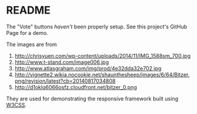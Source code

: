 README
===

The "Vote" buttons *haven't* been properly setup.  See this project's
GitHub Page for a demo.

The images are from

1. http://chrisyuen.com/wp-content/uploads/2014/11/IMG_1588sm_700.jpg
2. http://www.t-stand.com/image006.jpg
3. http://www.atlasgraham.com/img/prod/4e32dda32e702.jpg
4. http://vignette2.wikia.nocookie.net/shaunthesheep/images/6/64/Bitzer.png/revision/latest?cb=20140817034808
5. http://d1oklq6066osfz.cloudfront.net/bitzer_0.png

They are used for demonstrating the responsive framework built using
[W3CSS].

[W3CSS]: http://www.w3schools.com/w3css/
